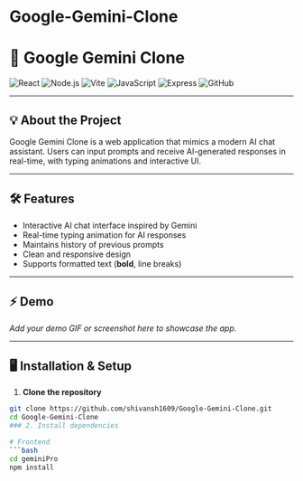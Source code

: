 # Google-Gemini-Clone
# 🚀 Google Gemini Clone

![React](https://img.shields.io/badge/React-61DAFB?style=for-the-badge&logo=react&logoColor=white)
![Node.js](https://img.shields.io/badge/Node.js-339933?style=for-the-badge&logo=node.js&logoColor=white)
![Vite](https://img.shields.io/badge/Vite-646CFF?style=for-the-badge&logo=vite&logoColor=white)
![JavaScript](https://img.shields.io/badge/JavaScript-F7DF1E?style=for-the-badge&logo=javascript&logoColor=black)
![Express](https://img.shields.io/badge/Express-000000?style=for-the-badge&logo=express&logoColor=white)
![GitHub](https://img.shields.io/badge/GitHub-181717?style=for-the-badge&logo=github&logoColor=white)

---

## 💡 About the Project
Google Gemini Clone is a web application that mimics a modern AI chat assistant. Users can input prompts and receive AI-generated responses in real-time, with typing animations and interactive UI.

---

## 🛠 Features
- Interactive AI chat interface inspired by Gemini  
- Real-time typing animation for AI responses  
- Maintains history of previous prompts  
- Clean and responsive design  
- Supports formatted text (**bold**, line breaks)  

---

## ⚡ Demo
_Add your demo GIF or screenshot here to showcase the app._

---

## 🖥 Installation & Setup

1. **Clone the repository**
```bash
git clone https://github.com/shivansh1609/Google-Gemini-Clone.git
cd Google-Gemini-Clone
### 2. Install dependencies

# Frontend
```bash
cd geminiPro
npm install


